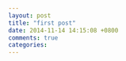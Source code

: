 ```yaml
---
layout: post
title: "first post"
date: 2014-11-14 14:15:08 +0800
comments: true
categories: 
---
```

